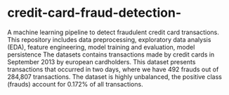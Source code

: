 # credit-card-fraud-detection-
A machine learning pipeline to detect fraudulent credit card transactions. This repository includes data preprocessing, exploratory data analysis (EDA), feature engineering, model training and evaluation, model persistence
The datasets contains transactions made by credit cards in September 2013 by european cardholders. This dataset presents transactions that occurred in two days, where we have 492 frauds out of 284,807 transactions. The dataset is highly unbalanced, the positive class (frauds) account for 0.172% of all transactions.
